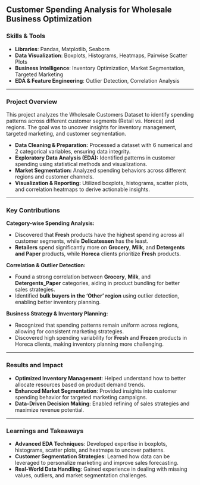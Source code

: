## Customer Spending Analysis for Wholesale Business Optimization

### Skills & Tools
- **Libraries**: Pandas, Matplotlib, Seaborn  
- **Data Visualization**: Boxplots, Histograms, Heatmaps, Pairwise Scatter Plots  
- **Business Intelligence**: Inventory Optimization, Market Segmentation, Targeted Marketing  
- **EDA & Feature Engineering**: Outlier Detection, Correlation Analysis  

---

### Project Overview

This project analyzes the Wholesale Customers Dataset to identify spending patterns across different customer segments (Retail vs. Horeca) and regions. The goal was to uncover insights for inventory management, targeted marketing, and customer segmentation.

- **Data Cleaning & Preparation:** Processed a dataset with 6 numerical and 2 categorical variables, ensuring data integrity.
- **Exploratory Data Analysis (EDA):** Identified patterns in customer spending using statistical methods and visualizations.
- **Market Segmentation:** Analyzed spending behaviors across different regions and customer channels.
- **Visualization & Reporting:** Utilized boxplots, histograms, scatter plots, and correlation heatmaps to derive actionable insights.

---

### Key Contributions

**Category-wise Spending Analysis:**
- Discovered that **Fresh** products have the highest spending across all customer segments, while **Delicatessen** has the least.
- **Retailers** spend significantly more on **Grocery**, **Milk**, and **Detergents and Paper** products, while **Horeca** clients prioritize **Fresh** products.

**Correlation & Outlier Detection:**
- Found a strong correlation between **Grocery**, **Milk**, and **Detergents_Paper** categories, aiding in product bundling for better sales strategies.
- Identified **bulk buyers in the ‘Other’ region** using outlier detection, enabling better inventory planning.

**Business Strategy & Inventory Planning:**
- Recognized that spending patterns remain uniform across regions, allowing for consistent marketing strategies.
- Discovered high spending variability for **Fresh** and **Frozen** products in Horeca clients, making inventory planning more challenging.

---

### Results and Impact

- **Optimized Inventory Management**: Helped understand how to better allocate resources based on product demand trends.
- **Enhanced Market Segmentation**: Provided insights into customer spending behavior for targeted marketing campaigns.
- **Data-Driven Decision Making**: Enabled refining of sales strategies and maximize revenue potential.

---

### Learnings and Takeaways

- **Advanced EDA Techniques**: Developed expertise in boxplots, histograms, scatter plots, and heatmaps to uncover patterns.
- **Customer Segmentation Strategies**: Learned how data can be leveraged to personalize marketing and improve sales forecasting.
- **Real-World Data Handling**: Gained experience in dealing with missing values, outliers, and market segmentation challenges.
